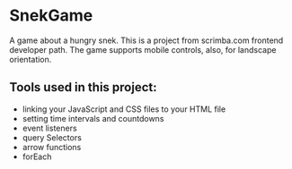# SnekGame
A game about a hungry snek. 
This is a project from scrimba.com frontend developer path. The game supports mobile controls, also, for landscape orientation.

## Tools used in this project:
* linking your JavaScript and CSS files to your HTML file
* setting time intervals and countdowns
* event listeners
* query Selectors
* arrow functions
* forEach
